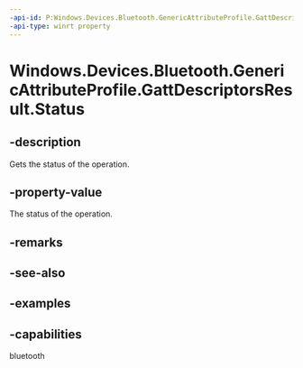 ```yaml
---
-api-id: P:Windows.Devices.Bluetooth.GenericAttributeProfile.GattDescriptorsResult.Status
-api-type: winrt property
---
```


<!-- Property syntax.
public GattCommunicationStatus Status { get; }
-->

# Windows.Devices.Bluetooth.GenericAttributeProfile.GattDescriptorsResult.Status

## -description
Gets the status of the operation.

## -property-value
The status of the operation.

## -remarks

## -see-also

## -examples


## -capabilities
bluetooth
